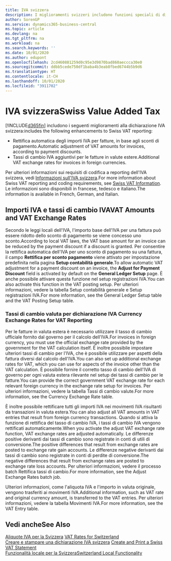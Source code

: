 ```yaml
---
title: IVA svizzera
description: I miglioramenti svizzeri includono funzioni speciali di dichiarazione IVA.
author: SorenGP
ms.service: dynamics365-business-central
ms.topic: article
ms.devlang: na
ms.tgt_pltfrm: na
ms.workload: na
ms.search.keywords: ''
ms.date: 10/01/2020
ms.author: edupont
ms.openlocfilehash: 2cd460881259d0c95e3d9870bad860aeccca30e0
ms.sourcegitcommit: ddbb5cede750df1baba4b3eab8fbed6744b5b9d6
ms.translationtype: HT
ms.contentlocale: it-CH
ms.lasthandoff: 10/01/2020
ms.locfileid: "3911702"
---
```

# <a name="swiss-value-added-tax"></a><span data-ttu-id="a2be1-103">IVA svizzera</span><span class="sxs-lookup"><span data-stu-id="a2be1-103">Swiss Value Added Tax</span></span>
[!INCLUDE[d365fin](../../includes/d365fin_md.md)] <span data-ttu-id="a2be1-104">includono i seguenti miglioramenti alla dichiarazione IVA svizzera:</span><span class="sxs-lookup"><span data-stu-id="a2be1-104">includes the following enhancements to Swiss VAT reporting:</span></span>  

- <span data-ttu-id="a2be1-105">Rettifica automatica degli importi IVA per fatture, in base agli sconti di pagamento.</span><span class="sxs-lookup"><span data-stu-id="a2be1-105">Automatic adjustment of VAT amounts for invoices, according to payment discounts.</span></span>  
- <span data-ttu-id="a2be1-106">Tassi di cambio IVA aggiuntivi per le fatture in valute estere.</span><span class="sxs-lookup"><span data-stu-id="a2be1-106">Additional VAT exchange rates for invoices in foreign currencies.</span></span>  

<span data-ttu-id="a2be1-107">Per ulteriori informazioni sui requisiti di codifica a reporting dell'IVA svizzera, vedi [Informazioni sull'IVA svizzera](https://www.estv.admin.ch/estv/en/home/estv-suissetax/sw-hersteller.html).</span><span class="sxs-lookup"><span data-stu-id="a2be1-107">For more information about Swiss VAT reporting and coding requirements, see [Swiss VAT Information](https://www.estv.admin.ch/estv/en/home/estv-suissetax/sw-hersteller.html).</span></span> <span data-ttu-id="a2be1-108">Le informazioni sono disponibili in francese, tedesco e italiano.</span><span class="sxs-lookup"><span data-stu-id="a2be1-108">The information is available in French, German, and Italian.</span></span>  

## <a name="vat-amounts-and-vat-exchange-rates"></a><span data-ttu-id="a2be1-109">Importi IVA e tassi di cambio IVA</span><span class="sxs-lookup"><span data-stu-id="a2be1-109">VAT Amounts and VAT Exchange Rates</span></span>  
<span data-ttu-id="a2be1-110">Secondo le leggi locali dell'IVA, l'importo base dell'IVA per una fattura può essere ridotto dello sconto di pagamento se viene concesso uno sconto.</span><span class="sxs-lookup"><span data-stu-id="a2be1-110">According to local VAT laws, the VAT base amount for an invoice can be reduced by the payment discount if a discount is granted.</span></span> <span data-ttu-id="a2be1-111">Per consentire la rettifica automatica dell'IVA per uno sconto di pagamento su una fattura, il campo **Rettifica per sconto pagamento** viene attivato per impostazione predefinita nella pagina **Setup contabilità generale**.</span><span class="sxs-lookup"><span data-stu-id="a2be1-111">To allow automatic VAT adjustment for a payment discount on an invoice, the **Adjust for Payment Discount** field is activated by default on the **General Ledger Setup** page.</span></span> <span data-ttu-id="a2be1-112">È anche possibile attivare questa funzione nel setup registrazioni IVA.</span><span class="sxs-lookup"><span data-stu-id="a2be1-112">You can also activate this function in the VAT posting setup.</span></span> <span data-ttu-id="a2be1-113">Per ulteriori informazioni, vedere la tabella Setup contabilità generale e Setup registrazioni IVA.</span><span class="sxs-lookup"><span data-stu-id="a2be1-113">For more information, see the General Ledger Setup table and the VAT Posting Setup table.</span></span>  

### <a name="currency-exchange-rates-for-vat-reporting"></a><span data-ttu-id="a2be1-114">Tassi di cambio valuta per dichiarazione IVA </span><span class="sxs-lookup"><span data-stu-id="a2be1-114">Currency Exchange Rates for VAT Reporting</span></span>  
<span data-ttu-id="a2be1-115">Per le fatture in valuta estera è necessario utilizzare il tasso di cambio ufficiale fornito dal governo per il calcolo dell'IVA.</span><span class="sxs-lookup"><span data-stu-id="a2be1-115">For invoices in foreign currency, you must use the official exchange rate provided by the government for the VAT calculation itself.</span></span> <span data-ttu-id="a2be1-116">È inoltre possibile impostare ulteriori tassi di cambio per l'IVA, che è possibile utilizzare per aspetti della fattura diversi dal calcolo dell'IVA.</span><span class="sxs-lookup"><span data-stu-id="a2be1-116">You can also set up additional exchange rates for VAT, which you can use for aspects of the invoice other than the VAT calculation.</span></span> <span data-ttu-id="a2be1-117">È possibile fornire il corretto tasso di cambio dell'IVA di governo per ogni valuta estera rilevante nel setup dei tassi di cambio per le fatture.</span><span class="sxs-lookup"><span data-stu-id="a2be1-117">You can provide the correct government VAT exchange rate for each relevant foreign currency in the exchange rate setup for invoices.</span></span> <span data-ttu-id="a2be1-118">Per ulteriori informazioni, vedere la tabella Tassi di cambio valute.</span><span class="sxs-lookup"><span data-stu-id="a2be1-118">For more information, see the Currency Exchange Rate table.</span></span>  

<span data-ttu-id="a2be1-119">È inoltre possibile rettificare tutti gli importi IVA nei movimenti IVA risultanti da transazioni in valuta estera.</span><span class="sxs-lookup"><span data-stu-id="a2be1-119">You can also adjust all VAT amounts in VAT entries that result from foreign currency transactions.</span></span> <span data-ttu-id="a2be1-120">Quando si attiva la funzione di rettifica del tasso di cambio IVA, i tassi di cambio IVA vengono rettificati automaticamente.</span><span class="sxs-lookup"><span data-stu-id="a2be1-120">When you activate the adjust VAT exchange rate function, VAT exchange rates are adjusted automatically.</span></span> <span data-ttu-id="a2be1-121">Le differenze positive derivanti dai tassi di cambio sono registrate in conti di utili di conversione.</span><span class="sxs-lookup"><span data-stu-id="a2be1-121">The positive differences that result from exchange rates are posted to exchange rate gain accounts.</span></span> <span data-ttu-id="a2be1-122">Le differenze negative derivanti dai tassi di cambio sono registrate in conti di perdite di conversione.</span><span class="sxs-lookup"><span data-stu-id="a2be1-122">The negative differences that result from exchange rates are posted to exchange rate loss accounts.</span></span> <span data-ttu-id="a2be1-123">Per ulteriori informazioni, vedere il processo batch Rettifica tassi di cambio.</span><span class="sxs-lookup"><span data-stu-id="a2be1-123">For more information, see the Adjust Exchange Rates batch job.</span></span>  

<span data-ttu-id="a2be1-124">Ulteriori informazioni, come l'aliquota IVA e l'importo in valuta originale, vengono trasferiti ai movimenti IVA.</span><span class="sxs-lookup"><span data-stu-id="a2be1-124">Additional information, such as VAT rate and original currency amount, is transferred to the VAT entries.</span></span> <span data-ttu-id="a2be1-125">Per ulteriori informazioni, vedere la tabella Movimenti IVA.</span><span class="sxs-lookup"><span data-stu-id="a2be1-125">For more information, see the VAT Entry table.</span></span>  

## <a name="see-also"></a><span data-ttu-id="a2be1-126">Vedi anche</span><span class="sxs-lookup"><span data-stu-id="a2be1-126">See Also</span></span>  
 <span data-ttu-id="a2be1-127">[Aliquote IVA per la Svizzera](vat-rates-for-switzerland.md) </span><span class="sxs-lookup"><span data-stu-id="a2be1-127">[VAT Rates for Switzerland](vat-rates-for-switzerland.md) </span></span>  
 <span data-ttu-id="a2be1-128">[Creare e stampare una dichiarazione IVA svizzera](how-to-create-and-print-a-swiss-vat-statement.md) </span><span class="sxs-lookup"><span data-stu-id="a2be1-128">[Create and Print a Swiss VAT Statement](how-to-create-and-print-a-swiss-vat-statement.md) </span></span>  
 [<span data-ttu-id="a2be1-129">Funzionalità locale per la Svizzera</span><span class="sxs-lookup"><span data-stu-id="a2be1-129">Switzerland Local Functionality</span></span>](switzerland-local-functionality.md)   
